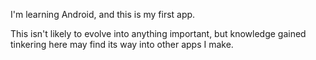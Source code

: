I'm learning Android, and this is my first app.

This isn't likely to evolve into anything important, but knowledge gained tinkering here may find its way into other apps I make.